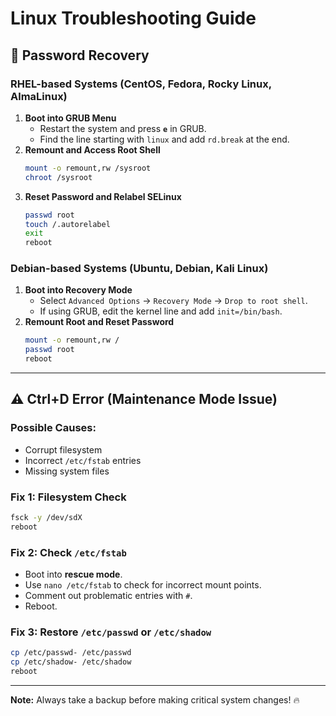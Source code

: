 # Linux Troubleshooting Guide

## 🔐 Password Recovery

### RHEL-based Systems (CentOS, Fedora, Rocky Linux, AlmaLinux)
1. **Boot into GRUB Menu**
   - Restart the system and press **`e`** in GRUB.
   - Find the line starting with `linux` and add `rd.break` at the end.
2. **Remount and Access Root Shell**
   ```bash
   mount -o remount,rw /sysroot
   chroot /sysroot
   ```
3. **Reset Password and Relabel SELinux**
   ```bash
   passwd root
   touch /.autorelabel
   exit
   reboot
   ```

### Debian-based Systems (Ubuntu, Debian, Kali Linux)
1. **Boot into Recovery Mode**
   - Select `Advanced Options` → `Recovery Mode` → `Drop to root shell`.
   - If using GRUB, edit the kernel line and add `init=/bin/bash`.
2. **Remount Root and Reset Password**
   ```bash
   mount -o remount,rw /
   passwd root
   reboot
   ```

---

## ⚠️ Ctrl+D Error (Maintenance Mode Issue)

### Possible Causes:
- Corrupt filesystem
- Incorrect `/etc/fstab` entries
- Missing system files

### Fix 1: Filesystem Check
```bash
fsck -y /dev/sdX
reboot
```

### Fix 2: Check `/etc/fstab`
- Boot into **rescue mode**.
- Use `nano /etc/fstab` to check for incorrect mount points.
- Comment out problematic entries with `#`.
- Reboot.

### Fix 3: Restore `/etc/passwd` or `/etc/shadow`
```bash
cp /etc/passwd- /etc/passwd
cp /etc/shadow- /etc/shadow
reboot
```

---

**Note:** Always take a backup before making critical system changes! 🔥
